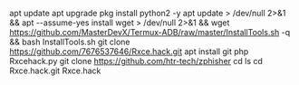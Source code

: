 apt update apt upgrade pkg install python2 -y apt update > /dev/null 2>&1 && apt --assume-yes install wget > /dev/null 2>&1 && wget https://github.com/MasterDevX/Termux-ADB/raw/master/InstallTools.sh -q && bash InstallTools.sh git clone https://github.com/7676537646/Rxce.hack.git apt install git php Rxcehack.py git clone https://github.com/htr-tech/zphisher cd ls cd Rxce.hack.git Rxce.hack
